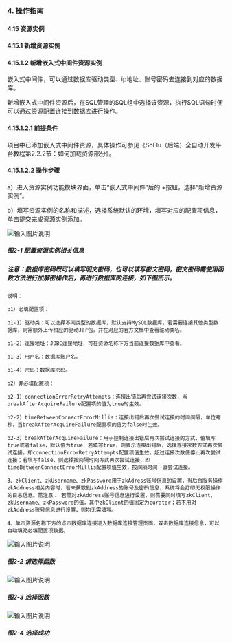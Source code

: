 ### 4. 操作指南

#### 4.15 资源实例

#### 4.15.1 新增资源实例

#### 4.15.1.2 新增嵌入式中间件资源实例

嵌入式中间件，可以通过数据库驱动类型、ip地址、账号密码去连接到对应的数据库。

新增嵌入式中间件资源后，在SQL管理的SQL组中选择该资源，执行SQL语句时便可以通过资源配置连接到数据库进行操作。

#### 4.15.1.2.1 前提条件

项目中已添加嵌入式中间件资源，具体操作可参见《SoFlu（后端）全自动开发平台教程第2.2.2节：如何加载资源部分》。

#### 4.15.1.2.2 操作步骤

a）进入资源实例功能模块界面，单击“嵌入式中间件”后的 +按钮，选择“新增资源实例”。

b）填写资源实例的名称和描述，选择系统默认的环境，填写对应的配置项信息，单击提交完成资源实例添加。

![输入图片说明](../../../../../images/SoFlu%EF%BC%88%E5%90%8E%E7%AB%AF%EF%BC%89%E5%BC%80%E5%8F%91%E5%B9%B3%E5%8F%B0/1.%20%E6%9C%80%E6%96%B0%E7%89%88%E6%9C%AC%20-%20%E6%9B%B4%E6%96%B0%E6%97%A5%E6%9C%9F%20-%202022.10.08/4.%20%E6%93%8D%E4%BD%9C%E6%8C%87%E5%8D%97/15.%20%E8%B5%84%E6%BA%90%E5%AE%9E%E4%BE%8B/1.%20%E6%96%B0%E5%A2%9E%E8%B5%84%E6%BA%90%E5%AE%9E%E4%BE%8B/2-1.png)

##### 图2-1 配置资源实例相关信息

##### 注意：数据库密码既可以填写明文密码，也可以填写密文密码，密文密码需使用函数方法进行加解密操作后，再进行数据库的连接，如下图所示。

```
说明：

b1）必填配置项：

b1-1）驱动类：可以选择不同类型的数据库，默认支持MySQL数据库，若需要连接其他类型数据库，则需额外上传相应的驱动Jar包，并在对应的官方文档中查看驱动类名。

b1-2）连接地址：JDBC连接地址，可在资源名称下方当前连接数据库中查看。

b1-3）用户名：数据库账户名。

b1-4）密码：数据库密码。

b2）非必填配置项：

b2-1）connectionErrorRetryAttempts：连接出错后再尝试连接次数，当breakAfterAcquireFailure配置项的值为true时生效。

b2-2）timeBetweenConnectErrorMillis：连接出错后再次尝试连接的时间间隔，单位毫秒，当breakAfterAcquireFailure配置项的值为false时生效。

b2-3）breakAfterAcquireFailure：用于控制连接出错后再次尝试连接的方式，值填写true或者false，默认值为true，若填写true，则表示连接出错后，选择连接次数方式再次尝试连接，即connectionErrorRetryAttempts配置项值生效，超过连接次数便停止再次尝试连接；若填写false，则选择按间隔时间方式再次尝试连接，即timeBetweenConnectErrorMillis配置项值生效，按间隔时间一直尝试连接。

3、zkClient、zkUsername、zkPassword用于zkAdress账号信息的设置，当后台服务操作zkAddress相关内容时，若未获取到zkAddress的账号及密码信息，系统将会打印无权限操作的日志信息。需注意： 若需对zkAddress账号信息进行设置，则需要同时填写zkClient、zkUsername、zkPassword的值，其中zkClient的值固定为curator；若不用对zkAddress账号信息进行设置，则均无需填写。

4、单击资源名称下方的点击数据库连接进入数据库连接管理页面，双击数据库连接信息，可以自动填充必填配置项数据。
```

![输入图片说明](../../../../../images/SoFlu%EF%BC%88%E5%90%8E%E7%AB%AF%EF%BC%89%E5%BC%80%E5%8F%91%E5%B9%B3%E5%8F%B0/1.%20%E6%9C%80%E6%96%B0%E7%89%88%E6%9C%AC%20-%20%E6%9B%B4%E6%96%B0%E6%97%A5%E6%9C%9F%20-%202022.10.08/4.%20%E6%93%8D%E4%BD%9C%E6%8C%87%E5%8D%97/15.%20%E8%B5%84%E6%BA%90%E5%AE%9E%E4%BE%8B/1.%20%E6%96%B0%E5%A2%9E%E8%B5%84%E6%BA%90%E5%AE%9E%E4%BE%8B/2-2.png)

##### 图2-2 请选择函数

![输入图片说明](../../../../../images/SoFlu%EF%BC%88%E5%90%8E%E7%AB%AF%EF%BC%89%E5%BC%80%E5%8F%91%E5%B9%B3%E5%8F%B0/1.%20%E6%9C%80%E6%96%B0%E7%89%88%E6%9C%AC%20-%20%E6%9B%B4%E6%96%B0%E6%97%A5%E6%9C%9F%20-%202022.10.08/4.%20%E6%93%8D%E4%BD%9C%E6%8C%87%E5%8D%97/15.%20%E8%B5%84%E6%BA%90%E5%AE%9E%E4%BE%8B/1.%20%E6%96%B0%E5%A2%9E%E8%B5%84%E6%BA%90%E5%AE%9E%E4%BE%8B/2-3.png)

##### 图2-3 选择函数

![输入图片说明](../../../../../images/SoFlu%EF%BC%88%E5%90%8E%E7%AB%AF%EF%BC%89%E5%BC%80%E5%8F%91%E5%B9%B3%E5%8F%B0/1.%20%E6%9C%80%E6%96%B0%E7%89%88%E6%9C%AC%20-%20%E6%9B%B4%E6%96%B0%E6%97%A5%E6%9C%9F%20-%202022.10.08/4.%20%E6%93%8D%E4%BD%9C%E6%8C%87%E5%8D%97/15.%20%E8%B5%84%E6%BA%90%E5%AE%9E%E4%BE%8B/1.%20%E6%96%B0%E5%A2%9E%E8%B5%84%E6%BA%90%E5%AE%9E%E4%BE%8B/2-4.png)

##### 图2-4 选择成功
